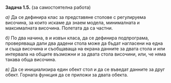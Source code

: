 **Задача 1.5.** (за самостоятелна работа)

*а)* Да се дефинира клас за представяне столове с регулируема височина, за които искаме да знаем модела, минималната и максималната височина. Полетата да са частни.

*б)* По два начина, в и извън класа, да се дефинира подпрограма, проверяваща дали два дадени стола може да бъдат нагласени на една и съща височина и съобщаваща на екрана данните за двата стола и или интервала на общите възможни и за двата стола височини, или, че няма такава обща височина.

*в)* Да се инициализира един обект стол и да се въведат данните за друг обект. Горната функция да се приложи за двата обекта.